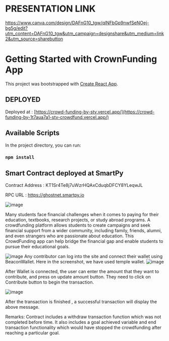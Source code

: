 # PRESENTATION LINK
https://www.canva.com/design/DAFnG10_tgw/qlNFbGp9nwfSeNOej-bg5g/edit?utm_content=DAFnG10_tgw&utm_campaign=designshare&utm_medium=link2&utm_source=sharebutton

# Getting Started with CrownFunding App

This project was bootstrapped with [Create React App](https://github.com/facebook/create-react-app).

## DEPLOYED 
Deployed at : [https://crowd-funding-by-stv.vercel.app/](https://crowd-funding-by-1t7aua7a1-stv-crowdfund.vercel.app/)

## Available Scripts

In the project directory, you can run:

### `npm install`

## Smart Contract deployed at SmartPy

Contract Address : KT1Sr4Te8j7uWzrHQAxCduqbDFCY8YLeqwJL

RPC URL : https://ghostnet.smartpy.io

![image](https://github.com/Blockchain-BY-STV/CrowdFunding/assets/128304440/6494c5be-650c-4940-975c-fc3bed6902cc)


Many students face financial challenges when it comes to paying for their education, textbooks, research projects, or study abroad programs. A crowdfunding platform allows students to create campaigns and seek financial support from a wider community, including family, friends, alumni, and even strangers who are passionate about education. This CrowdFunding app can help bridge the financial gap and enable students to pursue their educational goals.

![image](https://github.com/Blockchain-BY-STV/CrowdFunding/assets/94349122/2c42755a-faaa-4a10-92b5-de79f3ffdb45)
Any contributor can log into the site and connect their wallet using BeaconWallet. Here in the screenshot, we have used temple wallet. 
![image](https://github.com/Blockchain-BY-STV/CrowdFunding/assets/128304440/64b94eab-7d06-4425-85a3-afb8763a1896)


After Wallet is connected, the user can enter the amount that they want to contribute, and press  on update amount button. They need to click on Contribute button to begin the transaction.

![image](https://github.com/Blockchain-BY-STV/CrowdFunding/assets/128304440/a6dd9028-35ca-4210-b4ea-d2d7b6a7c1ee)


After the transaction is finished , a successful transaction will display the above message.

Remarks:
Contract includes a withdraw transaction function which was not completed before time.
It also includes a goal achieved variable and end transaction functionality which would have stopped the crowdfunding after reaching a particular goal.   

